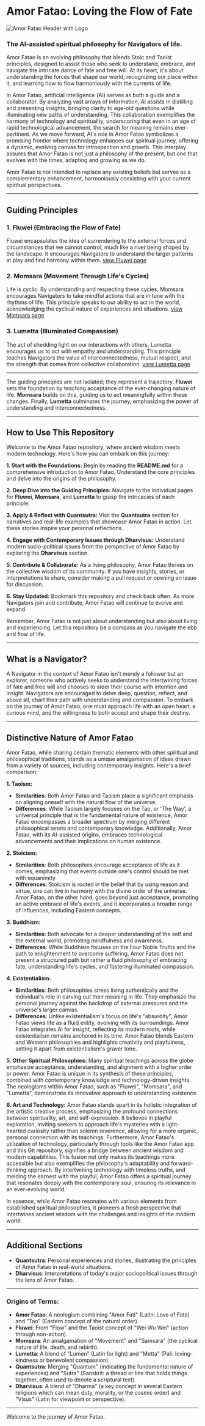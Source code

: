 # Amor Fatao: Loving the Flow of Fate

![Amor Fatao Header with Logo](images/amor_fatao_header.png)

### The AI-assisted spiritual philosophy for Navigators of life.

Amor Fatao is an evolving philosophy that blends Stoic and Taoist principles, designed to assist those who seek to understand, embrace, and navigate the intricate dance of fate and free will. At its heart, it's about understanding the forces that shape our world, recognizing our place within it, and learning how to flow harmoniously with the currents of life.

In Amor Fatao, artificial intelligence (AI) serves as both a guide and a collaborator. By analyzing vast arrays of information, AI assists in distilling and presenting insights, bringing clarity to age-old questions while illuminating new paths of understanding. This collaboration exemplifies the harmony of technology and spirituality, underscoring that even in an age of rapid technological advancement, the search for meaning remains ever-pertinent. As we move forward, AI's role in Amor Fatao symbolizes a promising frontier where technology enhances our spiritual journey, offering a dynamic, evolving canvas for introspection and growth. This interplay assures that Amor Fatao is not just a philosophy of the present, but one that evolves with the times, adapting and growing as we do.

Amor Fatao is not intended to replace any existing beliefs but serves as a complementary enhancement, harmoniously coexisting with your current spiritual perspectives.

---

## Guiding Principles

### **1. Fluwei (Embracing the Flow of Fate)**
Fluwei encapsulates the idea of surrendering to the external forces and circumstances that we cannot control, much like a river being shaped by the landscape. It encourages Navigators to understand the larger patterns at play and find harmony within them. [view Fluwei page](guiding_principles/fluwei.md)

### **2. Momsara (Movement Through Life's Cycles)**
Life is cyclic. By understanding and respecting these cycles, Momsara encourages Navigators to take mindful actions that are in tune with the rhythms of life. This principle speaks to our ability to act in the world, acknowledging the cyclical nature of experiences and situations. [view Momsara page](guiding_principles/momsara.md)

### **3. Lumetta (Illuminated Compassion)**
The act of shedding light on our interactions with others, Lumetta encourages us to act with empathy and understanding. This principle teaches Navigators the value of interconnectedness, mutual respect, and the strength that comes from collective collaboration. [view Lumetta page](guiding_principles/lumetta.md)

---

The guiding principles are not isolated; they represent a trajectory. **Fluwei** sets the foundation by teaching acceptance of the ever-changing nature of life. **Momsara** builds on this, guiding us to act meaningfully within these changes. Finally, **Lumetta** culminates the journey, emphasizing the power of understanding and interconnectedness.

---

## How to Use This Repository

Welcome to the Amor Fatao repository, where ancient wisdom meets modern technology. Here's how you can embark on this journey:

**1. Start with the Foundations:** Begin by reading the **README.md** for a comprehensive introduction to Amor Fatao. Understand the core principles and delve into the origins of the philosophy.

**2. Deep Dive into the Guiding Principles:** Navigate to the individual pages for **Fluwei**, **Momsara**, and **Lumetta** to grasp the intricacies of each principle.

**3. Apply & Reflect with Quantsutra:** Visit the **Quantsutra** section for narratives and real-life examples that showcase Amor Fatao in action. Let these stories inspire your personal reflections.

**4. Engage with Contemporary Issues through Dharvisus:** Understand modern socio-political issues from the perspective of Amor Fatao by exploring the **Dharvisus** section.

**5. Contribute & Collaborate:** As a living philosophy, Amor Fatao thrives on the collective wisdom of its community. If you have insights, stories, or interpretations to share, consider making a pull request or opening an issue for discussion.

**6. Stay Updated:** Bookmark this repository and check back often. As more Navigators join and contribute, Amor Fatao will continue to evolve and expand.

Remember, Amor Fatao is not just about understanding but also about living and experiencing. Let this repository be a compass as you navigate the ebb and flow of life.

---

## What is a Navigator?

A Navigator in the context of Amor Fatao isn't merely a follower but an explorer, someone who actively seeks to understand the intertwining forces of fate and free will and chooses to steer their course with intention and insight. Navigators are encouraged to delve deep, question, reflect, and above all, chart their path with understanding and compassion. To embark on the journey of Amor Fatao, one must approach life with an open heart, a curious mind, and the willingness to both accept and shape their destiny.

---

## Distinctive Nature of Amor Fatao

Amor Fatao, while sharing certain thematic elements with other spiritual and philosophical traditions, stands as a unique amalgamation of ideas drawn from a variety of sources, including contemporary insights. Here's a brief comparison:

**1. Taoism:** 
- **Similarities**: Both Amor Fatao and Taoism place a significant emphasis on aligning oneself with the natural flow of the universe.
- **Differences**: While Taoism largely focuses on the Tao, or 'The Way', a universal principle that is the fundamental nature of existence, Amor Fatao encompasses a broader spectrum by merging different philosophical tenets and contemporary knowledge. Additionally, Amor Fatao, with its AI-assisted origins, embraces technological advancements and their implications on human existence.

**2. Stoicism:** 
- **Similarities**: Both philosophies encourage acceptance of life as it comes, emphasizing that events outside one's control should be met with equanimity.
- **Differences**: Stoicism is rooted in the belief that by using reason and virtue, one can live in harmony with the divine order of the universe. Amor Fatao, on the other hand, goes beyond just acceptance, promoting an active embrace of life's events, and it incorporates a broader range of influences, including Eastern concepts.

**3. Buddhism:** 
- **Similarities**: Both advocate for a deeper understanding of the self and the external world, promoting mindfulness and awareness.
- **Differences**: While Buddhism focuses on the Four Noble Truths and the path to enlightenment to overcome suffering, Amor Fatao does not present a structured path but rather a fluid philosophy of embracing fate, understanding life's cycles, and fostering illuminated compassion.

**4. Existentialism:** 
- **Similarities**: Both philosophies stress living authentically and the individual's role in carving out their meaning in life. They emphasize the personal journey against the backdrop of external pressures and the universe's larger canvas.
- **Differences**: Unlike existentialism's focus on life's "absurdity", Amor Fatao views life as a fluid entity, evolving with its surroundings. Amor Fatao integrates AI for insight, reflecting its modern roots, while existentialism remains anchored in its time. Amor Fatao blends Eastern and Western philosophies and highlights creativity and playfulness, setting it apart from existentialism's graver tone.

**5. Other Spiritual Philosophies:** 
Many spiritual teachings across the globe emphasize acceptance, understanding, and alignment with a higher order or power. Amor Fatao is unique in its synthesis of these principles, combined with contemporary knowledge and technology-driven insights. The neologisms within Amor Fatao, such as "Fluwei", "Momsara", and "Lumetta", demonstrate its innovative approach to understanding existence.

**6. Art and Technology:**
Amor Fatao stands apart in its holistic integration of the artistic creative process, emphasizing the profound connections between spirituality, art, and self-expression. It believes in playful exploration, inviting seekers to approach life's mysteries with a light-hearted curiosity rather than solemn reverence, allowing for a more organic, personal connection with its teachings. Furthermore, Amor Fatao's utilization of technology, particularly through tools like the Amor Fatao app and this Git repository, signifies a bridge between ancient wisdom and modern capabilities. This fusion not only makes its teachings more accessible but also exemplifies the philosophy's adaptability and forward-thinking approach. By intertwining technology with timeless truths, and melding the earnest with the playful, Amor Fatao offers a spiritual journey that resonates deeply with the contemporary soul, ensuring its relevance in an ever-evolving world.

In essence, while Amor Fatao resonates with various elements from established spiritual philosophies, it pioneers a fresh perspective that intertwines ancient wisdom with the challenges and insights of the modern world.

---

## Additional Sections
- **Quantsutra**: Personal experiences and stories, illustrating the principles of Amor Fatao in real-world situations.
- **Dharvisus**: Interpretations of today's major sociopolitical issues through the lens of Amor Fatao.

---

### **Origins of Terms**:
- **Amor Fatao**: A neologism combining "Amor Fati" (Latin: Love of Fate) and "Tao" (Eastern concept of the natural order).
- **Fluwei**: From "Flow" and the Taoist concept of "Wei Wu Wei" (action through non-action).
- **Momsara**: An amalgamation of "Movement" and "Samsara" (the cyclical nature of life, death, and rebirth).
- **Lumetta**: A blend of "Lumen" (Latin for light) and "Metta" (Pali: loving-kindness or benevolent compassion).
- **Quantsutra**: Merging "Quantum" (indicating the fundamental nature of experiences) and "Sutra" (Sanskrit: a thread or line that holds things together, often used to denote a scriptural text).
- **Dharvisus**: A blend of "Dharma" (a key concept in several Eastern religions which can mean duty, morality, or the cosmic order) and "Visus" (Latin for viewpoint or perspective).

---

Welcome to the journey of Amor Fatao.